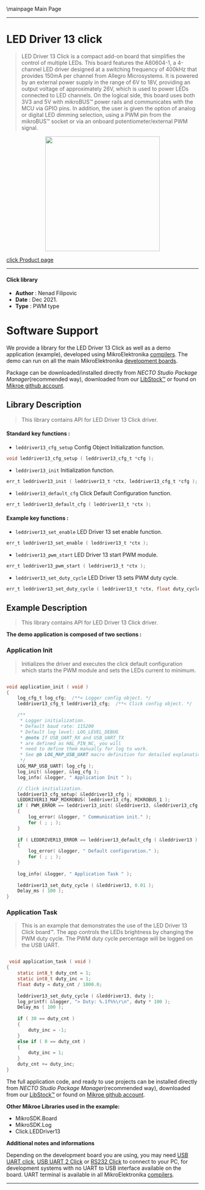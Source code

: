 \mainpage Main Page

---
# LED Driver 13 click

> LED Driver 13 Click is a compact add-on board that simplifies the control of multiple LEDs. This board features the A80604-1, a 4-channel LED driver designed at a switching frequency of 400kHz that provides 150mA per channel from Allegro Microsystems. It is powered by an external power supply in the range of 6V to 18V, providing an output voltage of approximately 26V, which is used to power LEDs connected to LED channels. On the logical side, this board uses both 3V3 and 5V with mikroBUS™ power rails and communicates with the MCU via GPIO pins. In addition, the user is given the option of analog or digital LED dimming selection, using a PWM pin from the mikroBUS™ socket or via an onboard potentiometer/external PWM signal.

<p align="center">
  <img src="https://download.mikroe.com/images/click_for_ide/leddriver13_click.png" height=300px>
</p>

[click Product page](https://www.mikroe.com/led-driver-13-click)

---


#### Click library

- **Author**        : Nenad Filipovic
- **Date**          : Dec 2021.
- **Type**          : PWM type


# Software Support

We provide a library for the LED Driver 13 Click
as well as a demo application (example), developed using MikroElektronika
[compilers](https://www.mikroe.com/necto-studio).
The demo can run on all the main MikroElektronika [development boards](https://www.mikroe.com/development-boards).

Package can be downloaded/installed directly from *NECTO Studio Package Manager*(recommended way), downloaded from our [LibStock&trade;](https://libstock.mikroe.com) or found on [Mikroe github account](https://github.com/MikroElektronika/mikrosdk_click_v2/tree/master/clicks).

## Library Description

> This library contains API for LED Driver 13 Click driver.

#### Standard key functions :

- `leddriver13_cfg_setup` Config Object Initialization function.
```c
void leddriver13_cfg_setup ( leddriver13_cfg_t *cfg );
```

- `leddriver13_init` Initialization function.
```c
err_t leddriver13_init ( leddriver13_t *ctx, leddriver13_cfg_t *cfg );
```

- `leddriver13_default_cfg` Click Default Configuration function.
```c
err_t leddriver13_default_cfg ( leddriver13_t *ctx );
```

#### Example key functions :

- `leddriver13_set_enable` LED Driver 13 set enable function.
```c
err_t leddriver13_set_enable ( leddriver13_t *ctx );
```

- `leddriver13_pwm_start` LED Driver 13 start PWM module.
```c
err_t leddriver13_pwm_start ( leddriver13_t *ctx );
```

- `leddriver13_set_duty_cycle` LED Driver 13 sets PWM duty cycle.
```c
err_t leddriver13_set_duty_cycle ( leddriver13_t *ctx, float duty_cycle );
```

## Example Description

> This library contains API for LED Driver 13 Click driver.

**The demo application is composed of two sections :**

### Application Init

> Initializes the driver and executes the click default configuration which
> starts the PWM module and sets the LEDs current to minimum.

```c

void application_init ( void ) 
{
    log_cfg_t log_cfg;  /**< Logger config object. */
    leddriver13_cfg_t leddriver13_cfg;  /**< Click config object. */

    /** 
     * Logger initialization.
     * Default baud rate: 115200
     * Default log level: LOG_LEVEL_DEBUG
     * @note If USB_UART_RX and USB_UART_TX 
     * are defined as HAL_PIN_NC, you will 
     * need to define them manually for log to work. 
     * See @b LOG_MAP_USB_UART macro definition for detailed explanation.
     */
    LOG_MAP_USB_UART( log_cfg );
    log_init( &logger, &log_cfg );
    log_info( &logger, " Application Init " );

    // Click initialization.
    leddriver13_cfg_setup( &leddriver13_cfg );
    LEDDRIVER13_MAP_MIKROBUS( leddriver13_cfg, MIKROBUS_1 );
    if ( PWM_ERROR == leddriver13_init( &leddriver13, &leddriver13_cfg ) )
    {
        log_error( &logger, " Communication init." );
        for ( ; ; );
    }
    
    if ( LEDDRIVER13_ERROR == leddriver13_default_cfg ( &leddriver13 ) )
    {
        log_error( &logger, " Default configuration." );
        for ( ; ; );
    }
    
    log_info( &logger, " Application Task " );
    
    leddriver13_set_duty_cycle ( &leddriver13, 0.01 );
    Delay_ms ( 100 );
}

```

### Application Task

> This is an example that demonstrates the use of the LED Driver 13 Click board™.
> The app controls the LEDs brightness by changing the PWM duty cycle.
> The PWM duty cycle percentage will be logged on the USB UART.

```c

 void application_task ( void ) 
{
    static int8_t duty_cnt = 1;
    static int8_t duty_inc = 1;
    float duty = duty_cnt / 1000.0;
    
    leddriver13_set_duty_cycle ( &leddriver13, duty );
    log_printf( &logger, "> Duty: %.1f%%\r\n", duty * 100 );
    Delay_ms ( 100 );
    
    if ( 30 == duty_cnt ) 
    {
        duty_inc = -1;
    }
    else if ( 0 == duty_cnt ) 
    {
        duty_inc = 1;
    }
    duty_cnt += duty_inc;
} 

```


The full application code, and ready to use projects can be installed directly from *NECTO Studio Package Manager*(recommended way), downloaded from our [LibStock&trade;](https://libstock.mikroe.com) or found on [Mikroe github account](https://github.com/MikroElektronika/mikrosdk_click_v2/tree/master/clicks).

**Other Mikroe Libraries used in the example:**

- MikroSDK.Board
- MikroSDK.Log
- Click.LEDDriver13

**Additional notes and informations**

Depending on the development board you are using, you may need
[USB UART click](https://www.mikroe.com/usb-uart-click),
[USB UART 2 Click](https://www.mikroe.com/usb-uart-2-click) or
[RS232 Click](https://www.mikroe.com/rs232-click) to connect to your PC, for
development systems with no UART to USB interface available on the board. UART
terminal is available in all MikroElektronika
[compilers](https://shop.mikroe.com/compilers).

---
